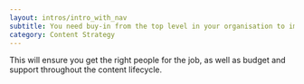 ```yaml
---
layout: intros/intro_with_nav
subtitle: You need buy-in from the top level in your organisation to improve content and workflow.
category: Content Strategy
---
```


This will ensure you get the right people for the job, as well as budget and support throughout the content lifecycle.
